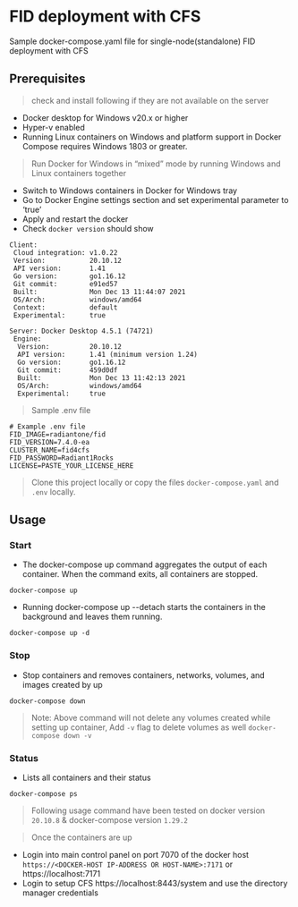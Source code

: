 # FID deployment with CFS

Sample docker-compose.yaml file for single-node(standalone) FID deployment with CFS

## Prerequisites
> check and install following if they are not available on the server
- Docker desktop for Windows v20.x or higher
- Hyper-v enabled
- Running Linux containers on Windows and platform support in Docker Compose requires Windows 1803 or greater.

> Run Docker for Windows in “mixed” mode by running Windows and Linux containers together
- Switch to Windows containers in Docker for Windows tray
- Go to Docker Engine settings section and set experimental parameter to ‘true’
- Apply and restart the docker
- Check `docker version` should show 
```
Client:
 Cloud integration: v1.0.22
 Version:           20.10.12
 API version:       1.41
 Go version:        go1.16.12
 Git commit:        e91ed57
 Built:             Mon Dec 13 11:44:07 2021
 OS/Arch:           windows/amd64
 Context:           default
 Experimental:      true

Server: Docker Desktop 4.5.1 (74721)
 Engine:
  Version:          20.10.12
  API version:      1.41 (minimum version 1.24)
  Go version:       go1.16.12
  Git commit:       459d0df
  Built:            Mon Dec 13 11:42:13 2021
  OS/Arch:          windows/amd64
  Experimental:     true
```
> Sample .env file
```
# Example .env file
FID_IMAGE=radiantone/fid
FID_VERSION=7.4.0-ea
CLUSTER_NAME=fid4cfs
FID_PASSWORD=Radiant1Rocks
LICENSE=PASTE_YOUR_LICENSE_HERE
```
> Clone this project locally or copy the files `docker-compose.yaml` and `.env` locally.

## Usage
### Start
- The docker-compose up command aggregates the output of each container. When the command exits, all containers are stopped. 
```
docker-compose up 
```
- Running docker-compose up --detach starts the containers in the background and leaves them running.
```
docker-compose up -d
```
### Stop
- Stop containers and removes containers, networks, volumes, and images created by up
```
docker-compose down
```
> Note: Above command will not delete any volumes created while setting up container, Add `-v` flag to delete volumes as well `docker-compose down -v`
### Status
- Lists all containers and their status
```
docker-compose ps
```

> Following usage command have been tested on docker version `20.10.8` & docker-compose version `1.29.2`

> Once the containers are up
- Login into main control panel on port 7070 of the docker host `https://<DOCKER-HOST IP-ADDRESS OR HOST-NAME>:7171` or https://localhost:7171
- Login to setup CFS https://localhost:8443/system and use the directory manager credentials
